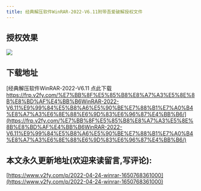 ```yaml
---
title: 经典解压软件WinRAR-2022-V6.11附带吾爱破解授权文件
---
```



## 授权效果

![](https://cdn.fangyuanxiaozhan.com/assets/1650772552730M43dNDeX.png)


## 下载地址

[经典解压软件WinRAR-2022-V6.11 点此下载 https://frp.v2fy.com/%E7%BB%8F%E5%85%B8%E8%A7%A3%E5%8E%8B%E8%BD%AF%E4%BB%B6WinRAR-2022-V6.11%E9%99%84%E5%B8%A6%E5%90%BE%E7%88%B1%E7%A0%B4%E8%A7%A3%E6%8E%88%E6%9D%83%E6%96%87%E4%BB%B6/](https://frp.v2fy.com/%E7%BB%8F%E5%85%B8%E8%A7%A3%E5%8E%8B%E8%BD%AF%E4%BB%B6WinRAR-2022-V6.11%E9%99%84%E5%B8%A6%E5%90%BE%E7%88%B1%E7%A0%B4%E8%A7%A3%E6%8E%88%E6%9D%83%E6%96%87%E4%BB%B6/)








## 本文永久更新地址(欢迎来读留言,写评论):

[https://www.v2fy.com/p/2022-04-24-winrar-1650768361000](https://www.v2fy.com/p/2022-04-24-winrar-1650768361000)
